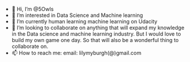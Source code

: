 - 👋 Hi, I’m @5Owls
- 👀 I’m interested in Data Science and Machine learning
- 🌱 I’m currently human learning machine learning on Udacity
- 💞️ I’m looking to collaborate on anything that will expand my knowledge in the 
Data science and machine learning industry. But I would love to build my own game one day. 
So that will also be a wonderful thing to collaborate on.
- 📫 How to reach me: email: lilymyburgh(@)gmail.com

<!---
5Owls/5Owls is a ✨ special ✨ repository because its `README.md` (this file) appears on your GitHub profile.
You can click the Preview link to take a look at your changes.
--->
